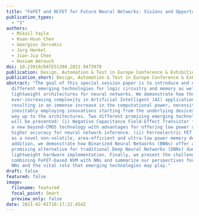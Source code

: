 ```yaml
---
title: "FeFET and NCFET for Future Neural Networks: Visions and Opportunities"
publication_types:
  - "2"
authors:
  - Mikail Yayla
  - Kuan-Hsun Chen
  - Georgios Zervakis
  - Jorg Henkel
  - Jian-Jia Chen
  - Hussam Amrouch
doi: 10.23919/DATE51398.2021.9473978
publication: Design, Automation & Test in Europe Conference & Exhibition (DATE)
publication_short: Design, Automation & Test in Europe Conference & Exhibition (DATE)
abstract: "The goal of this special session paper is to introduce and discuss
  different emerging technologies for logic circuitry and memory as well as new
  lightweight architectures for neural networks. We demonstrate how the
  ever-increasing complexity in Artificial Intelligent (AI) applications,
  resulting in an immense increase in the computational power, necessitates
  inevitably employing innovations starting from the underlying devices all the
  way up to the architectures. Two different promising emerging technologies
  will be presented: (i) Negative Capacitance Field-Effect Transistor (NCFET) as
  a new beyond-CMOS technology with advantages for offering low power and/or
  higher accuracy for neural network inference. (ii) Ferroelectric FET (FeFET)
  as a novel non-volatile, area-efficient and ultra-low power memory device. In
  addition, we demonstrate how Binarized Neural Networks (BNNs) offer a
  promising alternative for traditional Deep Neural Networks (DNNs) due to its
  lightweight hardware implementation. Finally, we present the challenges from
  combining FeFET-based NVM with NNs and summarize our perspectives for future
  NNs and the vital role that emerging technologies may play."
draft: false
featured: false
image:
  filename: featured
  focal_point: Smart
  preview_only: false
date: 2021-02-01T16:17:22.454Z
---
```

